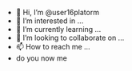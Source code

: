 - 👋 Hi, I’m @user16platorm
- 👀 I’m interested in ...
- 🌱 I’m currently learning ...
- 💞️ I’m looking to collaborate on ...
- 📫 How to reach me ...
- do you now me
<!---
user16platorm/user16platorm is a ✨ special ✨ repository because its `README.md` (this file) appears on your GitHub profile.
You can click the Preview link to take a look at your changes.
--->
